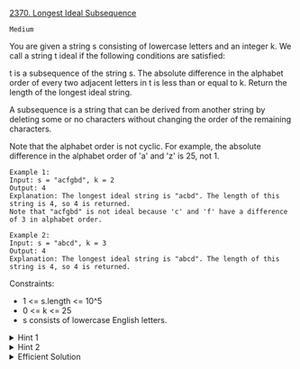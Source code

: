 [2370. Longest Ideal Subsequence](https://leetcode.com/problems/longest-ideal-subsequence/)

`Medium`

You are given a string s consisting of lowercase letters and an integer k. We call a string t ideal if the following conditions are satisfied:

t is a subsequence of the string s.
The absolute difference in the alphabet order of every two adjacent letters in t is less than or equal to k.
Return the length of the longest ideal string.

A subsequence is a string that can be derived from another string by deleting some or no characters without changing the order of the remaining characters.

Note that the alphabet order is not cyclic. For example, the absolute difference in the alphabet order of 'a' and 'z' is 25, not 1.

```
Example 1:
Input: s = "acfgbd", k = 2
Output: 4
Explanation: The longest ideal string is "acbd". The length of this string is 4, so 4 is returned.
Note that "acfgbd" is not ideal because 'c' and 'f' have a difference of 3 in alphabet order.

Example 2:
Input: s = "abcd", k = 3
Output: 4
Explanation: The longest ideal string is "abcd". The length of this string is 4, so 4 is returned.
```

Constraints:

- 1 <= s.length <= 10^5
- 0 <= k <= 25
- s consists of lowercase English letters.

<details>
<summary>Hint 1</summary>

How can you calculate the longest ideal subsequence that ends at a specific index i?
</details>

<details>
<summary>Hint 2</summary>

Can you calculate it for all positions i? How can you use previously calculated answers to calculate the answer for the next position?
</details>

<details>
<summary>Efficient Solution</summary>

```python
class Solution:
    def longestIdealString(self, s: str, k: int) -> int:
        dp = [0 for _ in range(26)]
        for c in s:
            num = ord(c) - ord("a")
            lo = max(num - k, 0)
            hi = min(num + k + 1, 26)
            dp[num] = max(dp[lo:hi]) + 1
        return max(dp)
```
</details>